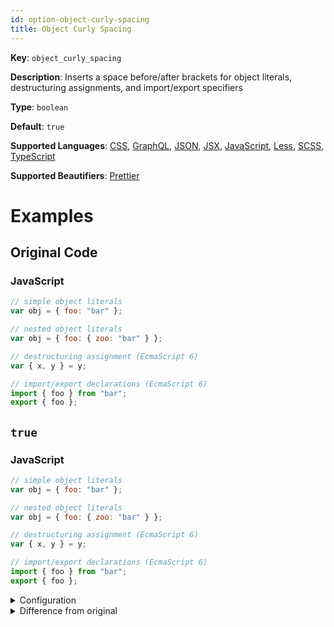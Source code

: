 ```yaml
---
id: option-object-curly-spacing
title: Object Curly Spacing
---
```

**Key**: `object_curly_spacing`

**Description**: Inserts a space before/after brackets for object literals, destructuring assignments, and import/export specifiers

**Type**: `boolean`

**Default**: `true`

**Supported Languages**: [CSS](/docs/language-css.html), [GraphQL](/docs/language-graphql.html), [JSON](/docs/language-json.html), [JSX](/docs/language-jsx.html), [JavaScript](/docs/language-javascript.html), [Less](/docs/language-less.html), [SCSS](/docs/language-scss.html), [TypeScript](/docs/language-typescript.html)

**Supported Beautifiers**: [Prettier](/docs/beautifier-prettier.html)

# Examples
## Original Code
### JavaScript
```JavaScript
// simple object literals
var obj = { foo: "bar" };

// nested object literals
var obj = { foo: { zoo: "bar" } };

// destructuring assignment (EcmaScript 6)
var { x, y } = y;

// import/export declarations (EcmaScript 6)
import { foo } from "bar";
export { foo };
```
## `true`
### JavaScript
```JavaScript
// simple object literals
var obj = { foo: "bar" };

// nested object literals
var obj = { foo: { zoo: "bar" } };

// destructuring assignment (EcmaScript 6)
var { x, y } = y;

// import/export declarations (EcmaScript 6)
import { foo } from "bar";
export { foo };

```
<details><summary>Configuration</summary>
A `.unibeautify.json` file would look like the following:
```json
{
  "JavaScript": {
    "indent_size": 2,
    "indent_char": " ",
    "object_curly_spacing": true
  }
}
```
</details>
<details><summary>Difference from original</summary>
```diff
Index: true
===================================================================
--- true	Original
+++ true	Beautified
@@ -8,5 +8,5 @@
 var␣{␣x,␣y␣}␣=␣y;␊
 ␊
 //␣import/export␣declarations␣(EcmaScript␣6)␊
 import␣{␣foo␣}␣from␣"bar";␊
-export␣{␣foo␣};
\ No newline at end of file
+export␣{␣foo␣};␊

```
</details>
## `false`
### JavaScript
```JavaScript
// simple object literals
var obj = {foo: "bar"};

// nested object literals
var obj = {foo: {zoo: "bar"}};

// destructuring assignment (EcmaScript 6)
var {x, y} = y;

// import/export declarations (EcmaScript 6)
import {foo} from "bar";
export {foo};

```
<details><summary>Configuration</summary>
A `.unibeautify.json` file would look like the following:
```json
{
  "JavaScript": {
    "indent_size": 2,
    "indent_char": " ",
    "object_curly_spacing": false
  }
}
```
</details>
<details><summary>Difference from original</summary>
```diff
Index: false
===================================================================
--- false	Original
+++ false	Beautified
@@ -1,12 +1,12 @@
 //␣simple␣object␣literals␊
-var␣obj␣=␣{␣foo:␣"bar"␣};␊
+var␣obj␣=␣{foo:␣"bar"};␊
 ␊
 //␣nested␣object␣literals␊
-var␣obj␣=␣{␣foo:␣{␣zoo:␣"bar"␣}␣};␊
+var␣obj␣=␣{foo:␣{zoo:␣"bar"}};␊
 ␊
 //␣destructuring␣assignment␣(EcmaScript␣6)␊
-var␣{␣x,␣y␣}␣=␣y;␊
+var␣{x,␣y}␣=␣y;␊
 ␊
\ No newline at end of file
 //␣import/export␣declarations␣(EcmaScript␣6)␊
-import␣{␣foo␣}␣from␣"bar";␊
-export␣{␣foo␣};
+import␣{foo}␣from␣"bar";␊
+export␣{foo};␊

```
</details>